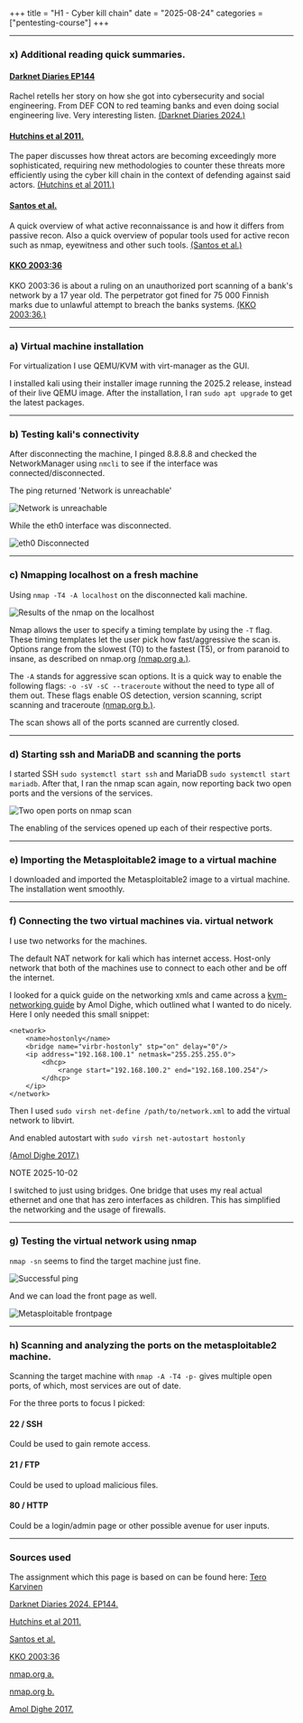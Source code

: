 +++
title = "H1 - Cyber kill chain"
date = "2025-08-24"
categories = ["pentesting-course"]
+++

---

### x) Additional reading quick summaries.

#### [Darknet Diaries EP144](https://darknetdiaries.com/episode/144/)

Rachel retells her story on how she got into cybersecurity and social engineering. From DEF CON to red teaming banks and even doing social engineering live. Very interesting listen. [(Darknet Diaries 2024.)](https://darknetdiaries.com/episode/144/)

#### [Hutchins et al 2011.](https://lockheedmartin.com/content/dam/lockheed-martin/rms/documents/cyber/LM-White-Paper-Intel-Driven-Defense.pdf) 

The paper discusses how threat actors are becoming exceedingly more sophisticated, requiring new methodologies to counter these threats more efficiently using the cyber kill chain in the context of defending against said actors. [(Hutchins et al 2011.)](https://lockheedmartin.com/content/dam/lockheed-martin/rms/documents/cyber/LM-White-Paper-Intel-Driven-Defense.pdf)

#### [Santos et al.](https://www.oreilly.com/videos/the-art-of/9780135767849/9780135767849-SPTT_04_00/)

A quick overview of what active reconnaissance is and how it differs from passive recon. Also a quick overview of popular tools used for active recon such as nmap, eyewitness and other such tools. [(Santos et al.)](https://www.oreilly.com/videos/the-art-of/9780135767849/9780135767849-SPTT_04_00/)

#### [KKO 2003:36](https://finlex.fi/fi/oikeuskaytanto/korkein-oikeus/ennakkopaatokset/2003/36#OT2_OT0_OT0)

KKO 2003:36 is about a ruling on an unauthorized port scanning of a bank's network by a 17 year old. The perpetrator got fined for 75 000 Finnish marks due to unlawful attempt to breach the banks systems. [(KKO 2003:36.)](https://finlex.fi/fi/oikeuskaytanto/korkein-oikeus/ennakkopaatokset/2003/36#OT2_OT0_OT0)

---

### a) Virtual machine installation

For virtualization I use QEMU/KVM with virt-manager as the GUI.

I installed kali using their installer image running the 2025.2 release, instead of their live QEMU image. After the installation, I ran `sudo apt upgrade` to get the latest packages.

---

### b) Testing kali's connectivity

After disconnecting the machine, I pinged 8.8.8.8 and checked the NetworkManager using `nmcli` to see if the interface was connected/disconnected. 

The ping returned 'Network is unreachable'

![Network is unreachable](/tuukkaani-blog/img/h1/kali_disconnected.png)

While the eth0 interface was disconnected. 

![eth0 Disconnected](/tuukkaani-blog/img/h1/kali_disconnected_2.png)

---

### c) Nmapping localhost on a fresh machine

Using `nmap -T4 -A localhost` on the disconnected kali machine.

![Results of the nmap on the localhost](/tuukkaani-blog/img/h1/kali_nmap.png)

Nmap allows the user to specify a timing template by using the `-T` flag.
These timing templates let the user pick how fast/aggressive the scan is.
Options range from the slowest (T0) to the fastest (T5), or from paranoid to insane, as described on nmap.org [(nmap.org a.)](https://nmap.org/book/performance-timing-templates.html).

The `-A` stands for aggressive scan options. It is a quick way to enable the following flags: `-o -sV -sC --traceroute` without the need to type all of them out. These flags enable OS detection, version scanning, script scanning and traceroute [(nmap.org b.)](https://nmap.org/book/man-misc-options.html).

The scan shows all of the ports scanned are currently closed.

---

### d) Starting ssh and MariaDB and scanning the ports

I started SSH `sudo systemctl start ssh` and MariaDB `sudo systemctl start mariadb`.
After that, I ran the nmap scan again, now reporting back two open ports and the versions of the services.

![Two open ports on nmap scan](/tuukkaani-blog/img/h1/kali_daemons.png)

The enabling of the services opened up each of their respective ports.

---

### e) Importing the Metasploitable2 image to a virtual machine

I downloaded and imported the Metasploitable2 image to a virtual machine. The installation went smoothly.  

---

### f) Connecting the two virtual machines via. virtual network

I use two networks for the machines.

The default NAT network for kali which has internet access.
Host-only network that both of the machines use to connect to each other and be off the internet.

I looked for a quick guide on the networking xmls and came across a [kvm-networking guide](https://amoldighe.github.io/2017/12/20/kvm-networking/) by Amol Dighe,
which outlined what I wanted to do nicely. Here I only needed this small snippet:

    <network>
        <name>hostonly</name>
        <bridge name="virbr-hostonly" stp="on" delay="0"/>
        <ip address="192.168.100.1" netmask="255.255.255.0">
            <dhcp>
                <range start="192.168.100.2" end="192.168.100.254"/>
            </dhcp>
        </ip>
    </network>

Then I used `sudo virsh net-define /path/to/network.xml` to add the virtual network to libvirt.

And enabled autostart with `sudo virsh net-autostart hostonly`

[(Amol Dighe 2017.)](https://amoldighe.github.io/2017/12/20/kvm-networking/)


NOTE 2025-10-02

I switched to just using bridges. One bridge that uses my real actual ethernet and one that has zero interfaces as children. This has simplified the networking and the usage of firewalls.

---

### g) Testing the virtual network using nmap

`nmap -sn` seems to find the target machine just fine.

![Successful ping](/tuukkaani-blog/img/h1/kali_ping.png)

And we can load the front page as well.

![Metasploitable frontpage](/tuukkaani-blog/img/h1/kali_sploit.png)

---

### h) Scanning and analyzing the ports on the metasploitable2 machine. 

Scanning the target machine with `nmap -A -T4 -p-` gives multiple open ports, of which, most services are out of date.

For the three ports to focus I picked:

#### 22 / SSH

Could be used to gain remote access.

#### 21 / FTP

Could be used to upload malicious files. 

#### 80 / HTTP

Could be a login/admin page or other possible avenue for user inputs.

---

### Sources used

The assignment which this page is based on can be found here: [Tero Karvinen](https://terokarvinen.com/tunkeutumistestaus/)

[Darknet Diaries 2024. EP144.](https://darknetdiaries.com/episode/144/)

[Hutchins et al 2011.](https://lockheedmartin.com/content/dam/lockheed-martin/rms/documents/cyber/LM-White-Paper-Intel-Driven-Defense.pdf)

[Santos et al.](https://www.oreilly.com/videos/the-art-of/9780135767849/9780135767849-SPTT_04_00/)

[KKO 2003:36](https://finlex.fi/fi/oikeuskaytanto/korkein-oikeus/ennakkopaatokset/2003/36#OT2_OT0_OT0)

[nmap.org a.](https://nmap.org/book/performance-timing-templates.html)

[nmap.org b.](https://nmap.org/book/man-misc-options.html)

[Amol Dighe 2017.](https://amoldighe.github.io/2017/12/20/kvm-networking/)

